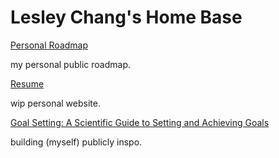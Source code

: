 # Lesley Chang's Home Base

[Personal Roadmap](https://www.notion.so/8bdd94c9cc204e8a812075cf8d187d01?v=7e02e6c1c6444b1cb68ab5bfeb1b8642)

my personal public roadmap.

[Resume](https://rasreee-github-io.vercel.app/resume)

wip personal website.

[Goal Setting: A Scientific Guide to Setting and Achieving Goals](https://jamesclear.com/goal-setting)

building (myself) publicly inspo.
